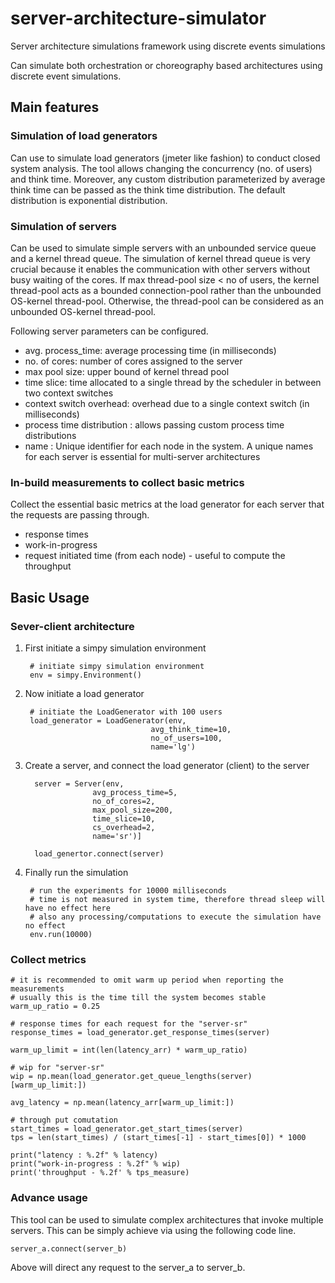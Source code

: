 # server-architecture-simulator

Server architecture simulations framework using discrete events simulations

Can simulate both orchestration or choreography based architectures using discrete event simulations.

## Main features

### Simulation of load generators 

Can use to simulate load generators (jmeter like fashion) to conduct closed system analysis. The tool allows changing the concurrency (no. of users) and think time. Moreover, any custom distribution parameterized by average think time can be passed as the think time distribution. The default distribution is exponential distribution.


### Simulation of servers

Can be used to simulate simple servers with an unbounded service queue and a kernel thread queue. The simulation of kernel thread queue is very crucial because it enables the communication with other servers without busy waiting of the cores. If max thread-pool size < no of users, the kernel thread-pool acts as a bounded connection-pool rather than the unbounded OS-kernel thread-pool. Otherwise, the thread-pool can be considered as an unbounded OS-kernel thread-pool.

Following server parameters can be configured.

 - avg. process_time: average processing time (in milliseconds)
 - no. of cores: number of cores assigned to the server
 - max pool size: upper bound of kernel thread pool
 - time slice: time allocated to a single thread by the scheduler in between two context switches
 - context switch overhead: overhead due to a single context switch (in milliseconds) 
 - process time distribution : allows passing custom process time distributions
 - name : Unique identifier for each node in the system. A unique names for each server is essential for multi-server architectures 
        
### In-build measurements to collect basic metrics

Collect the essential basic metrics at the load generator for each server that the requests are passing through.
  - response times
  - work-in-progress 
  - request initiated time (from each node) - useful to compute the throughput
  

## Basic Usage

### Sever-client architecture

1. First initiate a simpy simulation environment

        # initiate simpy simulation environment
        env = simpy.Environment()
    
2. Now initiate a load generator

        # initiate the LoadGenerator with 100 users 
        load_generator = LoadGenerator(env,
                                   avg_think_time=10,
                                   no_of_users=100,
                                   name='lg')
                                   
3. Create a server, and connect the load generator (client) to the server

         server = Server(env,
                      avg_process_time=5,
                      no_of_cores=2,
                      max_pool_size=200,
                      time_slice=10,
                      cs_overhead=2,
                      name='sr')]
         
         load_genertor.connect(server)

4. Finally run the simulation
        
        # run the experiments for 10000 milliseconds
        # time is not measured in system time, therefore thread sleep will have no effect here
        # also any processing/computations to execute the simulation have no effect
        env.run(10000)
        
### Collect metrics
 
    # it is recommended to omit warm up period when reporting the measurements
    # usually this is the time till the system becomes stable
    warm_up_ratio = 0.25

    # response times for each request for the "server-sr"    
    response_times = load_generator.get_response_times(server)
    
    warm_up_limit = int(len(latency_arr) * warm_up_ratio)

    # wip for "server-sr"
    wip = np.mean(load_generator.get_queue_lengths(server)[warm_up_limit:])
    
    avg_latency = np.mean(latency_arr[warm_up_limit:])
    
    # through put comutation
    start_times = load_generator.get_start_times(server)
    tps = len(start_times) / (start_times[-1] - start_times[0]) * 1000

    print("latency : %.2f" % latency)
    print("work-in-progress : %.2f" % wip)
    print('throughput - %.2f' % tps_measure)


### Advance usage

This tool can be used to simulate complex architectures that invoke multiple servers. This can be simply achieve via using the following code line.

    server_a.connect(server_b)
    
Above will direct any request to the server_a to server_b. 